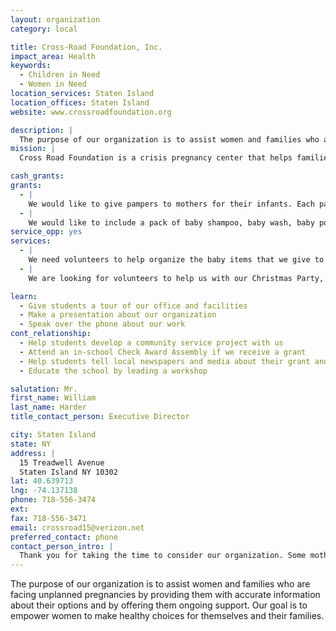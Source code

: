 ```yaml
---
layout: organization
category: local

title: Cross-Road Foundation, Inc.
impact_area: Health
keywords: 
  - Children in Need
  - Women in Need
location_services: Staten Island
location_offices: Staten Island
website: www.crossroadfoundation.org

description: |
  The purpose of our organization is to assist women and families who are facing unplanned pregnancies by providing them with accurate information about their options and by offering them ongoing support. Our goal is to empower women to make healthy choices for themselves and their families.
mission: |
  Cross Road Foundation is a crisis pregnancy center that helps families before, during and after unplanned pregnancies.

cash_grants: 
grants: 
  - |
    We would like to give pampers to mothers for their infants. Each package is $10. A grant of $200 would allow us to supply pampers to 20 mothers.
  - |
    We would like to include a pack of baby shampoo, baby wash, baby powder and wipes with the layettes we give to our expectant mothers. Each pack is $6. A grant of $150 would allow us to give 25 packs.
service_opp: yes
services: 
  - |
    We need volunteers to help organize the baby items that we give to our mothers.
  - |
    We are looking for volunteers to help us with our Christmas Party, Easter Party, and Mothers' Day Party

learn: 
  - Give students a tour of our office and facilities
  - Make a presentation about our organization
  - Speak over the phone about our work
cont_relationship: 
  - Help students develop a community service project with us
  - Attend an in-school Check Award Assembly if we receive a grant
  - Help students tell local newspapers and media about their grant and/or project with us
  - Educate the school by leading a workshop

salutation: Mr.
first_name: William
last_name: Harder
title_contact_person: Executive Director

city: Staten Island
state: NY
address: |
  15 Treadwell Avenue  
  Staten Island NY 10302
lat: 40.639713
lng: -74.137138
phone: 718-556-3474
ext: 
fax: 718-556-3471
email: crossroad15@verizon.net
preferred_contact: phone
contact_person_intro: |
  Thank you for taking the time to consider our organization. Some mothers who are expecting their babies, need support with their new babies. We have parenting classes and support groups for them and help them with material supplies such as cribs, strollers, car seats, papmers and clothing for their babies.
---
```

The purpose of our organization is to assist women and families who are facing unplanned pregnancies by providing them with accurate information about their options and by offering them ongoing support. Our goal is to empower women to make healthy choices for themselves and their families.